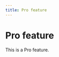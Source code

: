 ```yaml
---
title: Pro feature
---
```


# Pro feature [<span class="plan-pro"></span>](/x/introduction/licensing/#pro-plan 'Pro plan')

<p class="description">This is a Pro feature.</p>
